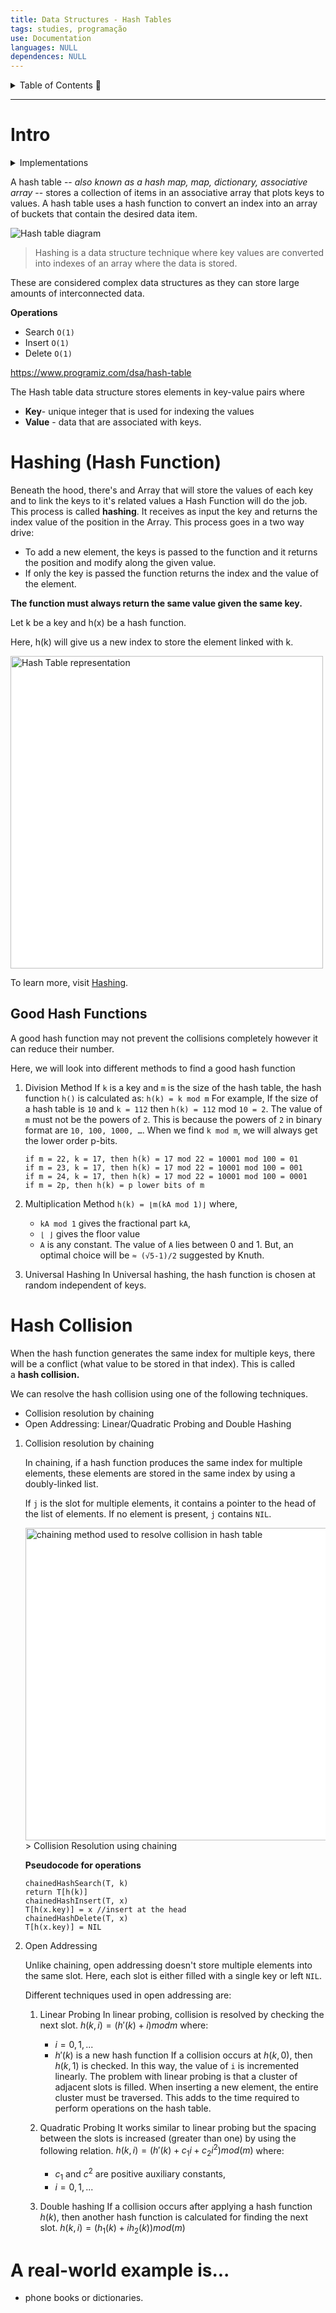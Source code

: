 ```yaml
---
title: Data Structures - Hash Tables
tags: studies, programação
use: Documentation
languages: NULL
dependences: NULL
---
```


<details> <summary>Table of Contents 🔖</summary>

- [Intro](#intro)
- [Hashing (Hash Function)](#hashing-hash-function)
	- [Good Hash Functions](#good-hash-functions)
- [Hash Collision](#hash-collision)
- [A **real-world** example is...](#a-real-world-example-is)

</details>

---

# Intro

<details> <summary>Implementations</summary>

[`C`](../C/HashTable_implementation.md) | [`Python`](HashTable_implementation.md) | [`JavaScript`](../Front_End/JS/HashTable_implementation.md)

</details>

A hash table -- *also known as a hash map, map, dictionary, associative array* -- stores a collection of items in an associative array that plots keys to values. A hash table uses a hash function to convert an index into an array of buckets that contain the desired data item.

![Hash table diagram](https://cdn.ttgtmedia.com/rms/onlineimages/sqlserver-hash_table_example-f_mobile.png)
> Hashing is a data structure technique where key values are converted into indexes of an array where the data is stored.

These are considered complex data structures as they can store large amounts of interconnected data.

**Operations**
- Search `O(1)`
- Insert `O(1)`
- Delete `O(1)`

https://www.programiz.com/dsa/hash-table

The Hash table data structure stores elements in key-value pairs where

-   **Key**\- unique integer that is used for indexing the values
-   **Value** - data that are associated with keys.

# Hashing (Hash Function)

Beneath the hood, there's and Array that will store the values of each key and to link the keys to it's related values a Hash Function will do the job. This process is called **hashing**.
It receives as input the key and returns the index value of the position in the Array. This process goes in a two way drive:
- To add a new element, the keys is passed to the function and it returns the position and modify along the given value. 
- If only the key is passed the function returns the index and the value of the element. 

**The function must always return the same value given the same key.**

Let k be a key and h(x) be a hash function.

Here, h(k) will give us a new index to store the element linked with k.

<img src="https://cdn.programiz.com/sites/tutorial2program/files/Hash-2_0.png" alt="Hash Table representation" style="background-color:white" width="500">

To learn more, visit [Hashing](https://www.programiz.com/dsa/hashing "Hashing").

## Good Hash Functions

A good hash function may not prevent the collisions completely however it can reduce their number.

Here, we will look into different methods to find a good hash function

1. Division Method
	If `k` is a key and `m` is the size of the hash table, the hash function `h()` is calculated as:
	`h(k) = k mod m`
	For example, If the size of a hash table is `10` and `k = 112` then `h(k) = 112` mod `10 = 2`. The value of `m` must not be the powers of `2`. This is because the powers of `2` in binary format are `10, 100, 1000, …`. When we find `k mod m`, we will always get the lower order p-bits.

	```
	if m = 22, k = 17, then h(k) = 17 mod 22 = 10001 mod 100 = 01
	if m = 23, k = 17, then h(k) = 17 mod 22 = 10001 mod 100 = 001
	if m = 24, k = 17, then h(k) = 17 mod 22 = 10001 mod 100 = 0001
	if m = 2p, then h(k) = p lower bits of m
	```

2. Multiplication Method
	`h(k) = ⌊m(kA mod 1)⌋`
	where,
	-   `kA mod 1` gives the fractional part `kA`,
	-   `⌊ ⌋` gives the floor value
	-   `A` is any constant. The value of `A` lies between 0 and 1. But, an optimal choice will be `≈ (√5-1)/2` suggested by Knuth.

3. Universal Hashing
	In Universal hashing, the hash function is chosen at random independent of keys.

# Hash Collision

When the hash function generates the same index for multiple keys, there will be a conflict (what value to be stored in that index). This is called a **hash collision.**

We can resolve the hash collision using one of the following techniques.

-   Collision resolution by chaining
-   Open Addressing: Linear/Quadratic Probing and Double Hashing


1. Collision resolution by chaining

	In chaining, if a hash function produces the same index for multiple elements, these elements are stored in the same index by using a doubly-linked list.
	
	If `j` is the slot for multiple elements, it contains a pointer to the head of the list of elements. If no element is present, `j` contains `NIL`.

	<img src="https://cdn.programiz.com/sites/tutorial2program/files/Hash-3_1.png" alt="chaining method used to resolve collision in hash table" style="background-color:white" width="500">
	> Collision Resolution using chaining
	
	**Pseudocode for operations**
	```
	chainedHashSearch(T, k)
	return T[h(k)]
	chainedHashInsert(T, x)
	T[h(x.key)] = x //insert at the head
	chainedHashDelete(T, x)
	T[h(x.key)] = NIL
	```

2. Open Addressing

	Unlike chaining, open addressing doesn't store multiple elements into the same slot. Here, each slot is either filled with a single key or left `NIL`.
	
	Different techniques used in open addressing are:
	
   1. Linear Probing
		In linear probing, collision is resolved by checking the next slot.
		$h(k, i) = (h′(k) + i) mod m$
		where:
		-   $i = {0, 1, ...}$
		-   $h'(k)$ is a new hash function
		If a collision occurs at $h(k, 0)$, then $h(k, 1)$ is checked. In this way, the value of `i` is incremented linearly.
		The problem with linear probing is that a cluster of adjacent slots is filled. When inserting a new element, the entire cluster must be traversed. This adds to the time required to perform operations on the hash table. 
	
	2. Quadratic Probing
		It works similar to linear probing but the spacing between the slots is increased (greater than one) by using the following relation.
		$h(k, i) = (h'(k) + c_1i + c_2i^2) mod (m)$
		where:
		-   $c_1$ and $c^2$ are positive auxiliary constants,
		-   $i = {0, 1, ...}$

	3. Double hashing
		If a collision occurs after applying a hash function $h(k)$, then another hash function is calculated for finding the next slot.
		$h(k, i) = (h_1(k) + ih_2(k)) mod (m)$

# A **real-world** example is...
- phone books or dictionaries.

